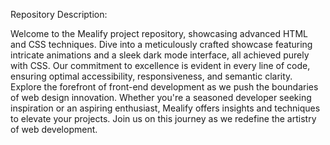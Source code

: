 Repository Description:

Welcome to the Mealify project repository, showcasing advanced HTML and CSS techniques. Dive into a meticulously crafted showcase featuring intricate animations and a sleek dark mode interface, all achieved purely with CSS. Our commitment to excellence is evident in every line of code, ensuring optimal accessibility, responsiveness, and semantic clarity. Explore the forefront of front-end development as we push the boundaries of web design innovation. Whether you're a seasoned developer seeking inspiration or an aspiring enthusiast, Mealify offers insights and techniques to elevate your projects. Join us on this journey as we redefine the artistry of web development.
